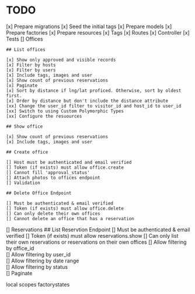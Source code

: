 # TODO
[x] Prepare migrations
[x] Seed the initial tags
[x] Prepare models
[x] Prepare factories
[x] Prepare resources
[x] Tags
    [x] Routes
    [x] Controller
    [x] Tests
[] Offices
    
    ## List offices
    
    [x] Show only approved and visible records
    [x] Filter by hosts
    [x] Filter by users
    [x] Include tags, images and user
    [x] Show count of previous reservations
    [x] Paginate
    [x] Sort by distance if lng/lat proficed. Otherwise, sort by oldest first.
    [x] Order by distance but don't include the distance attribute
    [xx] Change the user_id filter to visitor_id and host_id to user_id
    [xx] Switch to using Custom Polymorphic Types
    [xx] Configure the resuources
    
    ## Show office
    
    [x] Show count of previous reservations
    [x] Include tags, images and user
    
    ## Create office
    
    [] Host must be authenticated and email verified
    [] Token (if exists) must allow office.create
    [] Cannot fill 'approval_status'
    [] Attach photos to offices endpoint
    [] Validation
    
    ## Delete Office Endpoint
    
    [] Must be authenticated & email verified
    [] Token (if exists) must allow office.delete
    [] Can only delete their own offices
    [] Cannot delete an office that has a reservation

[] Reservations
    ## List Reservtion Endpoint
    [] Must be authenticated & email verified
    [] Token (if exists) must allow reservations.show
    [] Can only list their own reservations or reservations on their own offices
    [] Allow filtering by office_id    
    [] Allow filtering by user_id    
    [] Allow filtering by date range    
    [] Allow filtering by status   
    [] Paginate


local scopes
factorystates